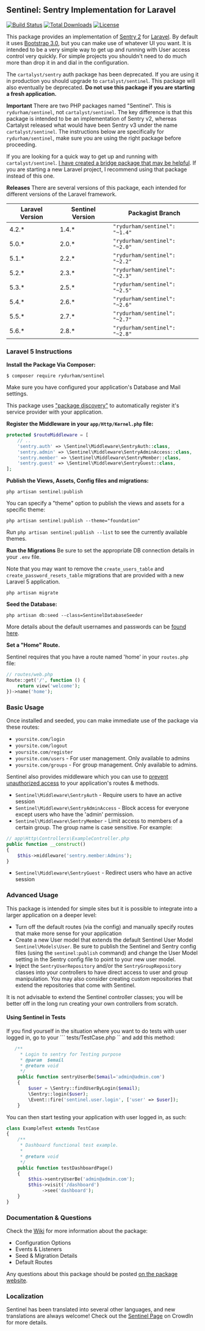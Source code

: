 ## Sentinel: Sentry Implementation for Laravel

[![Build Status](https://travis-ci.org/rydurham/Sentinel.svg?branch=master)](https://travis-ci.org/rydurham/Sentinel)
[![Total Downloads](https://poser.pugx.org/rydurham/sentinel/d/total.svg)](https://packagist.org/packages/rydurham/sentinel)
[![License](https://poser.pugx.org/rydurham/sentinel/license.svg)](https://packagist.org/packages/rydurham/sentinel)

This package provides an implementation of  [Sentry 2](https://github.com/cartalyst/sentry) for [Laravel](https://github.com/laravel/laravel). By default it uses [Bootstrap 3.0](http://getbootstrap.com), but you can make use of whatever UI you want.  It is intended to be a very simple way to get up and running with User access control very quickly.  For simple projects you shouldn't need to do much more than drop it in and dial in the configuration.

The ```cartalyst/sentry``` auth package has been deprecated.  If you are using it in production you should upgrade to ```cartalyst/sentinel```.   This package will also eventually be deprecated.   __Do not use this package if you are starting a fresh application.__

__Important__ There are two PHP packages named "Sentinel".  This is ```rydurham/sentinel```, not ```cartalyst/sentinel```.  The key difference is that this package is intended to be an implementation of Sentry v2, whereas Cartalyst released what would have been Sentry v3 under the name ```cartalyst/sentinel```. The instructions below are specifically for ```rydurham/sentinel```,  make sure you are using the right package before proceeding.

If you are looking for a quick way to get up and running with ```cartalyst/sentinel```. [I have created a bridge package  that may be helpful](https://github.com/srlabs/centaur).  If you are starting a new Laravel project, I recommend using that package instead of this one.

__Releases__ There are several versions of this package, each intended for different versions of the Laravel framework.

| Laravel Version  | Sentinel Version  | Packagist Branch |
|---|---|---|
| 4.2.*  | 1.4.*  | ```"rydurham/sentinel": "~1.4"``` |
| 5.0.*  | 2.0.*  | ```"rydurham/sentinel": "~2.0"``` |
| 5.1.*  | 2.2.*  | ```"rydurham/sentinel": "~2.2"``` |
| 5.2.*  | 2.3.*  | ```"rydurham/sentinel": "~2.3"``` |
| 5.3.*  | 2.5.*  | ```"rydurham/sentinel": "~2.5"``` |
| 5.4.*  | 2.6.*  | ```"rydurham/sentinel": "~2.6"``` |
| 5.5.*  | 2.7.*  | ```"rydurham/sentinel": "~2.7"``` |
| 5.6.*  | 2.8.*  | ```"rydurham/sentinel": "~2.8"``` |

### Laravel 5 Instructions
**Install the Package Via Composer:**

```shell
$ composer require rydurham/sentinel
```

Make sure you have configured your application's Database and Mail settings.

This package uses ["package discovery"](https://laravel.com/docs/5.5/packages#package-discovery) to automatically register it's service provider with your application.

**Register the Middleware in your ```app/Http/Kernel.php``` file:**

```php
protected $routeMiddleware = [
    // ..
    'sentry.auth' => \Sentinel\Middleware\SentryAuth::class,
    'sentry.admin' => \Sentinel\Middleware\SentryAdminAccess::class,
    'sentry.member' => \Sentinel\Middleware\SentryMember::class,
    'sentry.guest' => \Sentinel\Middleware\SentryGuest::class,
];
```

**Publish the Views, Assets, Config files and migrations:**
```shell
php artisan sentinel:publish
```

You can specify a "theme" option to publish the views and assets for a specific theme:
```shell
php artisan sentinel:publish --theme="foundation"
```
Run ```php artisan sentinel:publish --list``` to see the currently available themes.

**Run the Migrations**
Be sure to set the appropriate DB connection details in your  ```.env``` file.

Note that you may want to remove the ```create_users_table``` and ```create_password_resets_table``` migrations that are provided with a new Laravel 5 application.

```shell
php artisan migrate
```

**Seed the Database:**
```shell
php artisan db:seed --class=SentinelDatabaseSeeder
```
More details about the default usernames and passwords can be [found here](https://github.com/rydurham/Sentinel/wiki/Seeds).

**Set a "Home" Route.**

Sentinel requires that you have a route named 'home' in your ```routes.php``` file:
```php
// routes/web.php
Route::get('/', function () {
    return view('welcome');
})->name('home');
```

### Basic Usage
Once installed and seeded, you can make immediate use of the package via these routes:
* ```yoursite.com/login```
* ```yoursite.com/logout```
* ```yoursite.com/register```
* ```yoursite.com/users``` - For user management.  Only available to admins
* ```yoursite.com/groups``` - For group management. Only available to admins.

Sentinel also provides middleware which you can use to [prevent unauthorized access](http://laravel.com/docs/routing#route-filters) to your application's routes & methods.

* ```Sentinel\Middleware\SentryAuth``` - Require users to have an active session
* ```Sentinel\Middleware\SentryAdminAccess``` - Block access for everyone except users who have the 'admin' permission.
* ```Sentinel\Middleware\SentryMember``` - Limit access to members of a certain group. The group name is case sensitive.  For example:

```php
// app\Http\Controllers\ExampleController.php
public function __construct()
{
    $this->middleware('sentry.member:Admins');
}
```

* ```Sentinel\Middleware\SentryGuest``` - Redirect users who have an active session

### Advanced Usage
This package is intended for simple sites but it is possible to integrate into a larger application on a deeper level:
* Turn off the default routes (via the config) and manually specify routes that make more sense for your application
* Create a new User model that extends the default Sentinel User Model ```Sentinel\Models\User```.  Be sure to publish the Sentinel and Sentry config files (using the ```sentinel:publish``` command) and change the User Model setting in the Sentry config file to point to your new user model.
* Inject the ```SentryUserRepository``` and/or the ```SentryGroupRepository``` classes into your controllers to have direct access to user and group manipulation.  You may also consider creating custom repositories that extend the repositories that come with Sentinel.

It is not advisable to extend the Sentinel controller classes; you will be better off in the long run creating your own controllers from scratch.

#### Using Sentinel in Tests
If you find yourself in the situation where you want to do tests with user logged in, go to your ``` tests/TestCase.php `` and add this method:
```php
   /**
     * Login to sentry for Testing purpose
     * @param  $email
     * @return void
     */
    public function sentryUserBe($email='admin@admin.com')
    {
        $user = \Sentry::findUserByLogin($email);
        \Sentry::login($user);
        \Event::fire('sentinel.user.login', ['user' => $user]);
    }
```

You can then start testing your application with user logged in, as such:
```php
class ExampleTest extends TestCase
{
    /**
     * Dashboard functional test example.
     *
     * @return void
     */
    public function testDashboardPage()
    {
        $this->sentryUserBe('admin@admin.com');
        $this->visit('/dashboard')
             ->see('dashboard');
    }
}
```

### Documentation & Questions
Check the [Wiki](https://github.com/rydurham/Sentinel/wiki) for more information about the package:
* Configuration Options
* Events & Listeners
* Seed & Migration Details
* Default Routes

Any questions about this package should be posted [on the package website](http://www.ryandurham.com/projects/sentinel/).

### Localization
Sentinel has been translated into several other languages, and new translations are always welcome! Check out the [Sentinel Page](https://crowdin.com/project/sentinel) on CrowdIn for more details.
